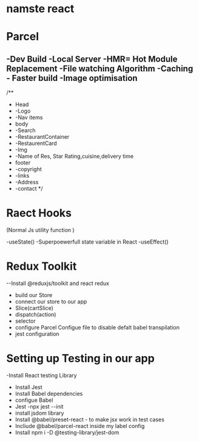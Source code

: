 # namste react

# Parcel
-Dev Build
-Local Server
-HMR= Hot Module Replacement
-File watching Algorithm
-Caching - Faster build
-Image optimisation
-
/**
 * Head
 * -Logo
 * -Nav items
 * body
 * -Search
 * -RestaurantContainer
 * -RestaurentCard
 *  -Img
 *  -Name of Res, Star Rating,cuisine,delivery time
 * footer
 * -copyright
 * -links
 * -Address
 * -contact
 */
# Raect Hooks
(Normal Js utility function )

-useState() -Superpoewerfull  state variable in React
-useEffect()


# Redux Toolkit
--Install @reduxjs/toolkit and react redux
- build our Store
- connect our store to our app
- Slice(cartSlice)
- dispatch(action)
- selector
- configure Parcel Configue file to disable defalt babel transpilation
- jest configuration


# Setting up Testing in our app
-Install  React testing Library
- Install Jest
- Install Babel dependencies
- configue Babel
- Jest -npx jest --init
- install  jsdom library
- Install @babel/preset-react - to make jsx work in test cases
- Incliude @babel/parcel-react inside my label config
- Install npm i -D @testing-library/jest-dom




